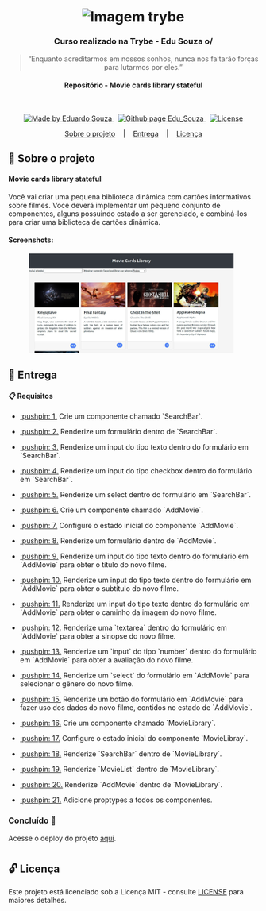 <h1 align="center">
  <img align="center" alt="Imagem trybe" src="https://i.ibb.co/d4W2x4g/trybe.png" width="300px" />
</h1>

<h3 align="center">
  Curso realizado na Trybe - Edu Souza o/
</h3>

<blockquote align="center">“Enquanto acreditarmos em nossos sonhos, nunca nos faltarão forças para lutarmos por eles.”</blockquote>

<h4 align="center">
  Repositório - Movie cards library stateful
</h4>

<br/>

<p align="center">
  <a href="https://github.com/EduSouza-programmer"    target="_blank">
    <img alt="Made by Eduardo Souza" src="https://img.shields.io/badge/made%20by-Edu%20Souza-%23F8952D">
  </a>&nbsp;
  <a href="https://edusouza-programmer.github.io/" target="_blank">
    <img alt="Github page Edu_Souza " src="https://img.shields.io/badge/Github%20page-Edu_Souza-orange">
  </a>&nbsp;
  <a href="#" >
    <img alt="License" src="https://img.shields.io/badge/license-MIT-%23F8952D">
  </a>
</p>

<p align="center">
  <a href="#rocket-Sobre-o-projeto">Sobre o projeto</a>&nbsp; &nbsp; |&nbsp; &nbsp;
  <a href="#postbox-Entrega"">Entrega</a>&nbsp; &nbsp; |&nbsp; &nbsp;
  <a href="#unlock-Licença">Licença</a>
</p>

## :rocket: Sobre o projeto

#### Movie cards library stateful

Você vai criar uma pequena biblioteca dinâmica com cartões informativos sobre filmes.
Você deverá implementar um pequeno conjunto de componentes, alguns possuindo estado a ser gerenciado, e combiná-los para criar uma biblioteca de cartões dinâmica.

#### Screenshots:

<p align=center >
  <img height="200px"  src="./img/home_desktop.png"> &nbsp;
</p>

## :postbox: Entrega

#### :clipboard: Requisitos

- <p><a href="#1"> :pushpin: 1.</a> Crie um componente chamado `SearchBar`.</p>
- <p><a href="#2"> :pushpin: 2.</a> Renderize um formulário dentro de `SearchBar`.</p>
- <p><a href="#3"> :pushpin: 3.</a> Renderize um input do tipo texto dentro do formulário em `SearchBar`.</p>
- <p><a href="#4"> :pushpin: 4.</a> Renderize um input do tipo checkbox dentro do formulário em `SearchBar`.</p>
- <p><a href="#5"> :pushpin: 5.</a> Renderize um select dentro do formulário em `SearchBar`.</p>
- <p><a href="#6"> :pushpin: 6.</a> Crie um componente chamado `AddMovie`.</p>
- <p><a href="#7"> :pushpin: 7.</a> Configure o estado inicial do componente `AddMovie`.</p>
- <p><a href="#8"> :pushpin: 8.</a> Renderize um formulário dentro de `AddMovie`.</p>
- <p><a href="#9"> :pushpin: 9.</a> Renderize um input do tipo texto dentro do formulário em `AddMovie` para obter o título do novo filme.</p>
- <p><a href="#10"> :pushpin: 10.</a> Renderize um input do tipo texto dentro do formulário em `AddMovie` para obter o subtítulo do novo filme.</p>
- <p><a href="#11"> :pushpin: 11.</a> Renderize um input do tipo texto dentro do formulário em `AddMovie` para obter o caminho da imagem do novo filme.</p>
- <p><a href="#12"> :pushpin: 12.</a> Renderize uma `textarea` dentro do formulário em `AddMovie` para obter a sinopse do novo filme.</p>
- <p><a href="#13"> :pushpin: 13.</a> Renderize um `input` do tipo `number` dentro do formulário em `AddMovie` para obter a avaliação do novo filme.</p>
- <p><a href="#14"> :pushpin: 14.</a> Renderize um `select` do formulário em `AddMovie` para selecionar o gênero do novo filme.</p>
- <p><a href="#15"> :pushpin: 15.</a> Renderize um botão do formulário em `AddMovie` para fazer uso dos dados do novo filme, contidos no estado de `AddMovie`.</p>
- <p><a href="#16"> :pushpin: 16.</a> Crie um componente chamado `MovieLibrary`.</p>
- <p><a href="#17"> :pushpin: 17.</a> Configure o estado inicial do componente `MovieLibray`.</p>
- <p><a href="#18"> :pushpin: 18.</a> Renderize `SearchBar` dentro de `MovieLibrary`.</p>
- <p><a href="#19"> :pushpin: 19.</a> Renderize `MovieList` dentro de `MovieLibrary`.</p>
- <p><a href="#20"> :pushpin: 20.</a> Renderize `AddMovie` dentro de `MovieLibrary`.</p>
- <p><a href="#21"> :pushpin: 21.</a> Adicione proptypes a todos os componentes.</p>


### Concluído :rocket:

Acesse o deploy do projeto [aqui](https://edusouza-programmer.github.io/Trybe_Projeto_12-3_Edu_Souza/).

#
## :unlock: Licença

Este projeto está licenciado sob a Licença MIT - consulte [LICENSE](https://opensource.org/licenses/MIT) para maiores detalhes.
